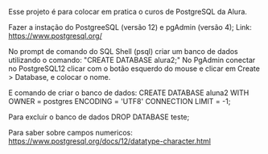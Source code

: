 Esse projeto é para colocar em pratica o curos de PostgreSQL da Alura.

Fazer a instação do PostgreeSQL (versão 12) e pgAdmin (versão 4);
Link: https://www.postgresql.org/

No prompt de comando do SQL Shell (psql) criar um banco de dados utilizando o comando: "CREATE DATABASE alura2;"
No PgAdmin conectar no PostgreSQL12 clicar com o botão esquerdo do mouse e clicar em Create > Database, e colocar o nome.

E comando de criar o banco de dados:
CREATE DATABASE aluna2
    WITH 
    OWNER = postgres
    ENCODING = 'UTF8'
    CONNECTION LIMIT = -1;
    
Para excluir o banco de dados
DROP DATABASE teste;

Para saber sobre campos numericos: https://www.postgresql.org/docs/12/datatype-character.html
